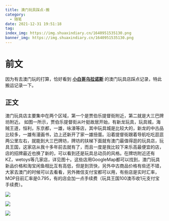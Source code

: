 ```yaml
---
title: 澳门玩具踩点-搬
category:
  - 随笔
date: 2021-12-31 19:51:18
tag:
index_img: https://img.shuaxindiary.cn/1640951535130.png
banner_img: https://img.shuaxindiary.cn/1640951535130.png
---
```


# 前文

因为有去澳门玩的打算，恰好看到 **[小白哥乌拉诺斯](https://weibo.com/u/1918541453?refer_flag=0000015010_&from=feed&loc=nickname)** 的澳门玩具店踩点记录，特此搬运记录一下。

## 正文

澳门玩具店主要集中在两个区域，第一个是贾伯乐提督街附近，第二就是大三巴牌坊附近。
如图一所示，贾伯乐提督街从叶挺故居开始，有新龙玩具，玩具城，海贼王道，恒利，东京都，一雄，咏濠等店，其中玩具城是比较大的，新龙的中古品比较多，一雄有漫画书，边上还新开了家一雄扭蛋。沿着提督街跟着导航吃吃逛逛两公里左右，就能到大三巴牌坊，牌坊的扶梯下面就有澳门最值得逛的玩具店，玩具王国，这家店从我十多年前去就有了，而且一度是我比较下来乐高最便宜的店，店的招牌最近也换了新的，可以看到还是玩具总动员的风格。在牌坊附近还有KZ，wetoys等几家店，详见图十。这些店用GoogleMap都可以找到，澳门玩具新品价格和淘宝闲鱼相比互有高低，但是到货快，另外中古商品价格有些还不错，大家去澳门的时候可以去看看，另外微信支付宝都可以用，有些店是实时汇率，MOP目前汇率是0.795，有的店会加一点手续费（玩具王国100澳币收1元支付宝手续费）。

![](https://img.shuaxindiary.cn/1640951911971.png)

![](https://img.shuaxindiary.cn/1640951960285.png)

![](https://img.shuaxindiary.cn/1640952000458.png)